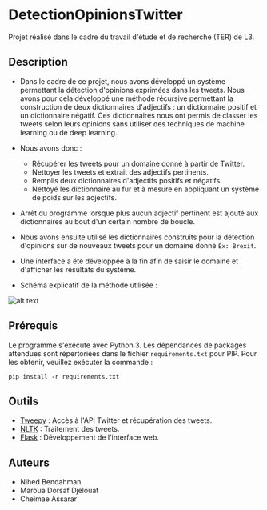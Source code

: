 # DetectionOpinionsTwitter

Projet réalisé dans le cadre du travail d'étude et de recherche (TER) de L3.

## Description

 * Dans le cadre de ce projet, nous avons développé un système permettant la détection d'opinions exprimées dans les tweets. Nous avons pour cela développé une méthode récursive permettant la construction de deux dictionnaires d'adjectifs : un dictionnaire positif et un dictionnaire négatif. Ces dictionnaires nous ont permis de classer les tweets selon leurs opinions sans utiliser des techniques de machine learning ou de deep learning.
 
 * Nous avons donc :
 
 	* Récupérer les tweets pour un domaine donné à partir de Twitter.
 	* Nettoyer les tweets et extrait des adjectifs pertinents.
 	* Remplis deux dictionnaires d'adjectifs positifs et négatifs.
 	* Nettoyé les dictionnaire au fur et à mesure en appliquant un système de poids sur 		les adjectifs.
 	
 * Arrêt du programme lorsque plus aucun adjectif pertinent est ajouté aux 			dictionnaires au bout d'un certain nombre de boucle.
 
 * Nous avons ensuite utilisé les dictionnaires construits pour la détection d'opinions sur de nouveaux tweets pour un domaine donné `Ex: Brexit`. 
 
* Une interface a été développée à la fin afin de saisir le domaine et d'afficher les résultats du système.

* Schéma explicatif de la méthode utilisée : 

![alt text](https://github.com/NihedB/DetectionOpinionsTwitter/blob/main/schema_twitter.jpg?raw=true)


## Prérequis 


Le programme s'exécute avec Python 3. Les dépendances de packages attendues sont répertoriées dans le fichier `requirements.txt` pour PIP. Pour les obtenir,  veuillez exécuter la commande :


```
pip install -r requirements.txt
```

## Outils

* [Tweepy](https://www.tweepy.org/) : Accès à l'API Twitter et récupération des tweets.
* [NLTK](https://www.nltk.org/) : Traitement des tweets.
* [Flask](https://flask.palletsprojects.com/en/1.1.x/) : Développement de l'interface web.



## Auteurs

* Nihed Bendahman
* Maroua Dorsaf Djelouat
* Cheimae Assarar
